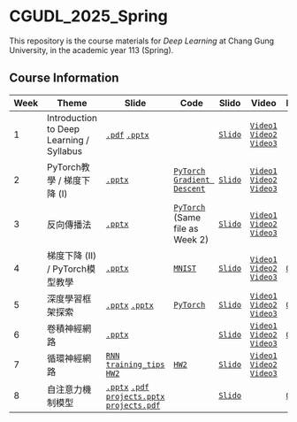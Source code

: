 # CGUDL_2025_Spring

This repository is the course materials for *Deep Learning* at Chang Gung University, in the academic year 113 (Spring).

## Course Information
| Week | Theme | Slide | Code | Slido | Video | Practice |
| --- | --- | --- | --- | --- | --- | --- |
|1| Introduction to Deep Learning / Syllabus | [`.pdf`](./slides/intro_0217.pdf) [`.pptx`](./slides/intro_0217.pptx) | | [`Slido`](https://app.sli.do/event/ktCuX2GkwtdE4WWbeUNYhA) | [`Video1`](https://youtu.be/S9Kjwp6AUHI) [`Video2`](https://youtu.be/GPUnb61iLGc) [`Video3`](https://youtu.be/4X2aqqM6W9s)  |
| 2 | PyTorch教學 / 梯度下降 (I) | [`.pptx`](./slides/gradient_descent.pptx)  | [`PyTorch`](./code/pytorch_tutorial.ipynb) [`Gradient Descent`](./code/pytorch_gd.ipynb) | [`Slido`](https://app.sli.do/event/pFA7dz5hV8opGxP4ikUomn) | [`Video1`](https://youtu.be/amCtgGUMY8M) [`Video2`](https://youtu.be/JgEnZLf8rS8) [`Video3`](https://youtu.be/b4TRssMHBj4)  |
| 3 | 反向傳播法 | [`.pptx`](./slides/backprop_0303.pptx) | [`PyTorch`](./code/pytorch_tutorial.ipynb) (Same file as Week 2) | [`Slido`](https://app.sli.do/event/7RsshdufqWR79TH9S5YNxB) |  [`Video1`](https://youtu.be/xtP6g116-Fg?si=edgUymIATpALUYcw) [`Video2`](https://youtu.be/6xHIgJU4Csg?si=UbSVQOk3bFRScgub) [`Video3`](https://youtu.be/-qDRRd5qcrE?si=qRF7eSTOsoJkJpJi) |
| 4 | 梯度下降 (II) / PyTorch模型教學 | [`.pptx`](./slides/gradient_descent2_0310.pptx) | [`MNIST`](./code/pytorch_mnist.ipynb) | [`Slido`](https://app.sli.do/event/nw9VDwreSNQvn81DgfsmSi) | [`Video1`](https://youtu.be/HCKAsptm_GA) [`Video2`](https://youtu.be/9mH3OZraSlo) [`Video3`](https://youtu.be/PZoiQ7g5vBQ) | [`Quiz`](./quizzes/w4.md) |
| 5 | 深度學習框架探索 | [`.pptx`](./slides/dl_framework_0317.pptx) [`.pptx`](./slides/pytorch_modeling_0317.pptx) | [`PyTorch`](./code/pytorch_graph.ipynb) | [`Slido`](https://app.sli.do/event/1HY1oWgEkkjSJvHbFKJ3s3)  | [`Video1`](https://youtu.be/bUo7wo5Jy2Q?si=NsL4RYhYkXvu-M2Z) [`Video2`](https://youtu.be/Lx2eayg6DyI?si=3Tcjzx2Wdqxm5PQg) [`Video3`](https://youtu.be/-ckJhpCayVU?si=Lr5BfcLaytJX-P3P) | [`Quiz`](./quizzes/w5.md) |
| 6 | 卷積神經網路 | [`.pptx`](./slides/CNN_0324.pptx) | | [`Slido`](https://app.sli.do/event/dN7TaLAJaRGz1f1eUvkUcb)  | [`Video1`](https://youtu.be/Qcl5ectDAR0) [`Video2`](https://youtu.be/fbd7CAhzrYA) [`Video3`](https://youtu.be/hmWXWQ9VwO4) | [`Quiz`](./quizzes/w6.md) |
| 7 | 循環神經網路 | [`RNN`](./slides/RNN_0331.pptx) [`training_tips`](./slides/training_tips_0331.pptx) [`HW2`](https://docs.google.com/presentation/d/1HbyoFDQ2GY8YJUFaC09gVAijxPiVIjpoBtYKcC9UOKA/edit?usp=sharing) | [`HW2`](./Homework/HW2/main.ipynb) | [`Slido`](https://app.sli.do/event/d9Eq14Z9xrVgqjb8DuPcHC) | [`Video1`](https://youtu.be/K5LP-7cKZEQ) [`Video2`](https://youtu.be/7YoPbsPQykU) [`Video3`](https://youtu.be/JQlb8jd_2Dg) |
| 8 | 自注意力機制模型 | [`.pptx`](./slides/transformers_0407.pptx) [`.pdf`](./slides/transformers_0407.pdf) [`projects.pptx`](./slides/projects_0407.pptx) [`projects.pdf`](./slides/projects_0407.pdf) || [`Slido`](https://app.sli.do/event/tAZp8C8nPawMP1QjTMcniK) | |[`Quiz`](./quizzes/w8.md) |